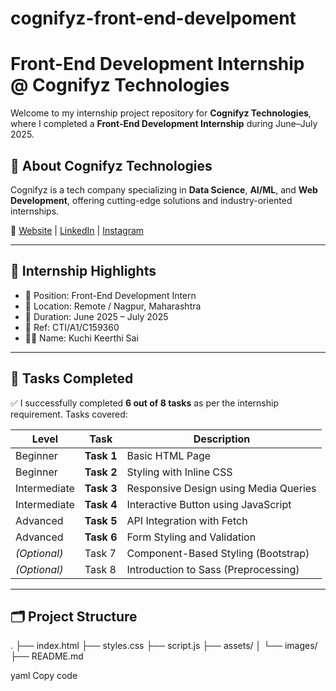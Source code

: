 # cognifyz-front-end-develpoment
# Front-End Development Internship @ Cognifyz Technologies

Welcome to my internship project repository for **Cognifyz Technologies**, where I completed a **Front-End Development Internship** during June–July 2025.

## 🏢 About Cognifyz Technologies

Cognifyz is a tech company specializing in **Data Science**, **AI/ML**, and **Web Development**, offering cutting-edge solutions and industry-oriented internships.

🔗 [Website](http://www.cognifyz.com) | [LinkedIn](https://www.linkedin.com/company/cognifyz-techonologies/) | [Instagram](https://www.instagram.com/cognifyz_tech/)

---

## 📌 Internship Highlights

- 💼 Position: Front-End Development Intern  
- 📍 Location: Remote / Nagpur, Maharashtra  
- 📅 Duration: June 2025 – July 2025  
- 🧾 Ref: CTI/A1/C159360  
- 🧑‍💻 Name: Kuchi Keerthi Sai

---

## 🚀 Tasks Completed

✅ I successfully completed **6 out of 8 tasks** as per the internship requirement. Tasks covered:

| Level | Task | Description |
|-------|------|-------------|
| Beginner | **Task 1** | Basic HTML Page |
| Beginner | **Task 2** | Styling with Inline CSS |
| Intermediate | **Task 3** | Responsive Design using Media Queries |
| Intermediate | **Task 4** | Interactive Button using JavaScript |
| Advanced | **Task 5** | API Integration with Fetch |
| Advanced | **Task 6** | Form Styling and Validation |
| *(Optional)* | Task 7 | Component-Based Styling (Bootstrap) |
| *(Optional)* | Task 8 | Introduction to Sass (Preprocessing) |

---

## 🗂️ Project Structure

.
├── index.html
├── styles.css
├── script.js
├── assets/
│ └── images/
├── README.md

yaml
Copy code
